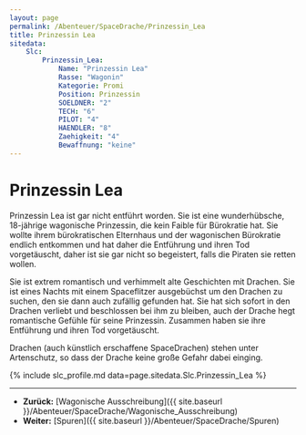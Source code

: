 ```yaml
---
layout: page
permalink: /Abenteuer/SpaceDrache/Prinzessin_Lea
title: Prinzessin Lea
sitedata:
    Slc:
        Prinzessin_Lea:
            Name: "Prinzessin Lea"
            Rasse: "Wagonin"
            Kategorie: Promi
            Position: Prinzessin
            SOELDNER: "2"
            TECH: "6"
            PILOT: "4"
            HAENDLER: "8"
            Zaehigkeit: "4"
            Bewaffnung: "keine"
---
```


# Prinzessin Lea

Prinzessin Lea ist gar nicht entführt worden. Sie ist eine wunderhübsche, 18-jährige wagonische Prinzessin, die kein Faible für Bürokratie hat. Sie wollte ihrem bürokratischen Elternhaus und der wagonischen Bürokratie endlich entkommen und hat daher die Entführung und ihren Tod vorgetäuscht, daher ist sie gar nicht so begeistert, falls die Piraten sie retten wollen.

Sie ist extrem romantisch und verhimmelt alte Geschichten mit Drachen. Sie ist eines Nachts mit einem Spaceflitzer ausgebüchst um den Drachen zu suchen, den sie dann auch zufällig gefunden hat. Sie hat sich sofort in den Drachen verliebt und beschlossen bei ihm zu bleiben, auch der Drache hegt romantische Gefühle für seine Prinzessin. Zusammen haben sie ihre Entführung und ihren Tod vorgetäuscht.

Drachen (auch künstlich erschaffene SpaceDrachen) stehen unter Artenschutz, so dass der Drache keine große Gefahr dabei einging.

{% include slc_profile.md data=page.sitedata.Slc.Prinzessin_Lea %}

***

- **Zurück:** [Wagonische Ausschreibung]({{ site.baseurl }}/Abenteuer/SpaceDrache/Wagonische_Ausschreibung)
- **Weiter:** [Spuren]({{ site.baseurl }}/Abenteuer/SpaceDrache/Spuren)

